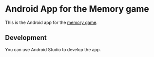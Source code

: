 # Android App for the Memory game

This is the Android app for the [memory game](http://memory.quelltext.eu).

## Development

You can use Android Studio to develop the app.

